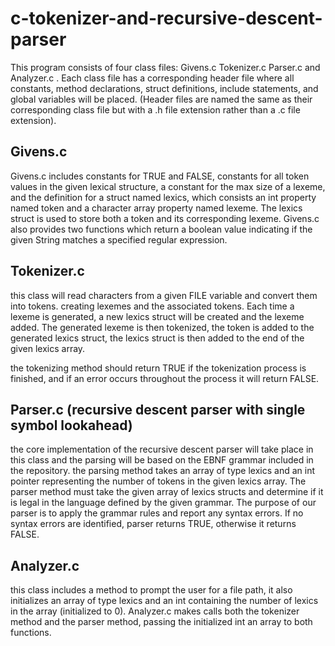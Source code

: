 # c-tokenizer-and-recursive-descent-parser
This program consists of four class files: Givens.c Tokenizer.c Parser.c and Analyzer.c . Each class
file has a corresponding header file where all constants, method declarations, struct definitions, include
statements, and global variables will be placed. (Header files are named the same as their corresponding class
file but with a .h file extension rather than a .c file extension).

## Givens.c
Givens.c includes constants for TRUE and FALSE, constants for all token values in the given lexical structure, a constant for the max size of a lexeme, and the definition for a struct named lexics, which consists an int property named token and a character array property named lexeme. The lexics struct is used to store both a token and its corresponding lexeme. Givens.c also provides two functions
which return a boolean value indicating if the given String matches a specified regular expression.

## Tokenizer.c 
this class will read characters from a given FILE variable and convert them into tokens. creating lexemes and the associated tokens. Each time a lexeme is generated, a new lexics struct will be created and the lexeme added. The generated lexeme is then tokenized, the token is added to the generated lexics struct, the lexics struct is then added to the end of the given lexics array. 

the tokenizing method should return TRUE if the tokenization process is finished, and if an error occurs throughout the process it will return FALSE.

## Parser.c (recursive descent parser with single symbol lookahead)
the core implementation of the recursive descent parser will take place in this class and the parsing will be based on the EBNF grammar included in the repository. the parsing method takes an array of type lexics and an int pointer representing the number of tokens in the given lexics array. The parser method must take the given array of lexics structs and determine if it is legal in the language
defined by the given grammar. The purpose of our parser is to apply the grammar rules and report any syntax
errors. If no syntax errors are identified, parser returns TRUE, otherwise it returns FALSE.


## Analyzer.c
this class includes a method to prompt the user for a file path, it also initializes an array of type lexics and an int containing the number of lexics in the array (initialized to 0). Analyzer.c makes calls both the tokenizer method and the parser method, passing the initialized int an array to both functions. 




